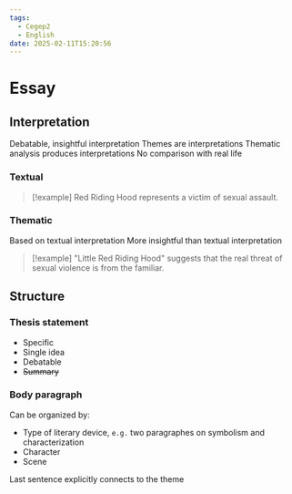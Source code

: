 ```yaml
---
tags:
  - Cegep2
  - English
date: 2025-02-11T15:20:56
---
```


# Essay

## Interpretation

Debatable, insightful interpretation
Themes are interpretations
Thematic analysis produces interpretations
No comparison with real life

### Textual

> [!example] Red Riding Hood represents a victim of sexual assault.

### Thematic

Based on textual interpretation
More insightful than textual interpretation

> [!example] "Little Red Riding Hood" suggests that the real threat of sexual violence is from the familiar.

## Structure

### Thesis statement

- Specific
- Single idea
- Debatable
- ~~Summary~~

### Body paragraph

Can be organized by:

- Type of literary device, `e.g.` two paragraphes on symbolism and characterization
- Character
- Scene

Last sentence explicitly connects to the theme